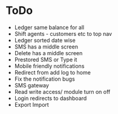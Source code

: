 ToDo
====
* Ledger same balance for all
* Shift agents - customers etc to top nav
* Ledger sorted date wise 
* SMS has a middle screen
* Delete has a middle screen
* Prestored SMS or Type it
* Mobile friendly notifications
* Redirect from add log to home
* Fix the notification bugs
* SMS gateway
* Read write access/ module turn on off
* Login redirects to dashboard
* Export Import


